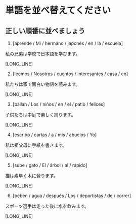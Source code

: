 # 単語を並べ替えてください

## 正しい順番に並べましょう

1. [aprende / Mi / hermano / japonés / en / la / escuela]

私の兄弟は学校で日本語を学びます。

[LONG_LINE]

2. [leemos / Nosotros / cuentos / interesantes / casa / en]

私たちは家で面白い物語を読みます。

[LONG_LINE]

3. [bailan / Los / niños / en / el / patio / felices]

子供たちは中庭で楽しく踊ります。

[LONG_LINE]

4. [escribo / cartas / a / mis / abuelos / Yo]

私は祖父母に手紙を書きます。

[LONG_LINE]

5. [sube / gato / El / árbol / al / rápido]

猫は素早く木に登ります。

[LONG_LINE]

6. [beben / agua / después / Los / deportistas / de / correr]

スポーツ選手は走った後に水を飲みます。

[LONG_LINE]